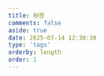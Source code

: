 ```yaml
---
title: 标签
comments: false
aside: true
date: 2025-07-14 12:30:30
type: 'tags'
orderby: length
order: 1
---
```

